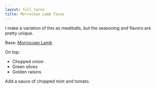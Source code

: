 ```yaml
---
layout: full_tacos
title: Morrocoan Lamb Tacos
---
```


I make a variation of this as meatballs, but the seasoning and flavors are pretty unique.

Base: [Morrocoan Lamb](/base_layers/morrocoan_lamb.html)

On top:
* Chopped onion
* Green olives
* Golden raisins

Add a sauce of chopped mint and tomato.
